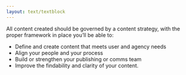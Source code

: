 ```yaml
---
layout: text/textblock
---
```


All content created should be governed by a content strategy, with the proper framework in place you’ll be able to:
- Define and create content that meets user and agency needs
- Align your people and your process
- Build or strengthen your publishing or comms team
- Improve the findability and clarity of your content.
